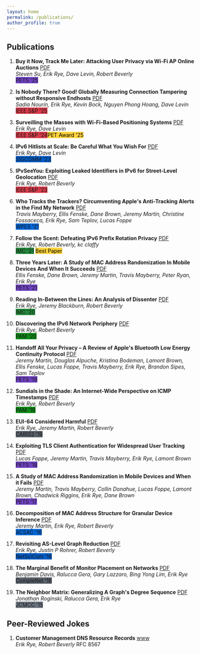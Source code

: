 ```yaml
---
layout: home
permalink: /publications/
author_profile: true
---
```


## Publications

1. **Buy it Now, Track Me Later: Attacking User Privacy via Wi-Fi AP Online Auctions**  <a
href="/assets/files/trackmelater-pets25.pdf">PDF</a>  
    *Steven Su, Erik Rye, Dave Levin, Robert Beverly*    
    <span class="badge" style="background-color:#6f42c1;">PETS '25</span> 

2. **Is Nobody There? Good! Globally Measuring Connection Tampering without Responsive Endhosts**  <a href="/assets/files/nourin-endhosts-sp25.pdf">PDF</a>  
   *Sadia Nourin, Erik Rye, Kevin Bock, Nguyen Phong Hoang, Dave Levin*  
   <span class="badge" style="background-color:#d73a49;">IEEE S&P '25</span>

3. **Surveilling the Masses with Wi-Fi-Based Positioning Systems** <a href="/assets/files/rye-surveilling-sp24.pdf">PDF</a>  
   *Erik Rye, Dave Levin*    
   <span class="badge" style="background-color:#d73a49;">IEEE S&P '24</span><span class="badge" style="background-color:#ffd33d; color:#000;">PET Award '25</span>

4. **IPv6 Hitlists at Scale: Be Careful What You Wish For**  <a href="/assets/files/hitlists-sigcomm23.pdf">PDF</a>  
   *Erik Rye, Dave Levin*  
   <span class="badge" style="background-color:#005cc5;">SIGCOMM '23</span>

5. **IPvSeeYou: Exploiting Leaked Identifiers in IPv6 for Street-Level Geolocation** <a href="/assets/files/rye-ipvseeyou-sp23.pdf">PDF</a>   
   *Erik Rye, Robert Beverly*  
   <span class="badge" style="background-color:#d73a49;">IEEE S&P '23</span>

6. **Who Tracks the Trackers? Circumventing Apple's Anti-Tracking Alerts in the Find My Network**  <a href="/assets/files/wpes-trackers.pdf">PDF</a>  
   *Travis Mayberry, Ellis Fenske, Dane Brown, Jeremy Martin, Christine Fossaceca, Erik Rye, Sam Teplov, Lucas Foppe*  
   <span class="badge" style="background-color:#0366d6;">WPES '21</span>

7. **Follow the Scent: Defeating IPv6 Prefix Rotation Privacy** <a href="/assets/files/rye-follow-imc21.pdf">PDF</a>  
   *Erik Rye, Robert Beverly, kc claffy*  
   <span class="badge" style="background-color:#22863a;">IMC '21</span> <span class="badge" style="background-color:#ffd33d; color:#000;">Best Paper</span>

8. **Three Years Later: A Study of MAC Address Randomization In Mobile Devices And When It Succeeds** <a href="/assets/files/succeeds-pets21.pdf">PDF</a>  
   *Ellis Fenske, Dane Brown, Jeremy Martin, Travis Mayberry, Peter Ryan, Erik Rye*  
   <span class="badge" style="background-color:#6f42c1;">PETS '21</span>

9. **Reading In-Between the Lines: An Analysis of Dissenter** <a href="/assets/files/dissenter-imc20.pdf">PDF</a>   
   *Erik Rye, Jeremy Blackburn, Robert Beverly*  
   <span class="badge" style="background-color:#22863a;">IMC '20</span>

10. **Discovering the IPv6 Network Periphery** <a href="/assets/files/edgy-pam20.pdf">PDF</a>   
    *Erik Rye, Robert Beverly*  
    <span class="badge" style="background-color:#0e8a16;">PAM '20</span>

11. **Handoff All Your Privacy – A Review of Apple's Bluetooth Low Energy Continuity Protocol**   <a href="/assets/files/handoff-pets19.pdf">PDF</a>   
    *Jeremy Martin, Douglas Alpuche, Kristina Bodeman, Lamont Brown, Ellis Fenske, Lucas Foppe, Travis Mayberry, Erik Rye, Brandon Sipes, Sam Teplov*  
    <span class="badge" style="background-color:#6f42c1;">PETS '19</span>

12. **Sundials in the Shade: An Internet-Wide Perspective on ICMP Timestamps** <a href="/assets/files/sundial-pam19.pdf">PDF</a>  
    *Erik Rye, Robert Beverly*  
    <span class="badge" style="background-color:#0e8a16;">PAM '19</span>

13. **EUI-64 Considered Harmful**  <a href="/assets/files/eui64-harmful.pdf">PDF</a>  
    *Erik Rye, Jeremy Martin, Robert Beverly*  
    <span class="badge" style="background-color:#586069;">CARIS2 '19</span>

14. **Exploiting TLS Client Authentication for Widespread User Tracking** <a href="/assets/files/tls-pets18.pdf">PDF</a>  
    *Lucas Foppe, Jeremy Martin, Travis Mayberry, Erik Rye, Lamont Brown*  
    <span class="badge" style="background-color:#6f42c1;">PETS '18</span>

15. **A Study of MAC Address Randomization in Mobile Devices and When it Fails** <a href="/assets/files/randomization-pets17.pdf">PDF</a>   
    *Jeremy Martin, Travis Mayberry, Collin Donahue, Lucas Foppe, Lamont Brown, Chadwick Riggins, Erik Rye, Dane Brown*  
    <span class="badge" style="background-color:#6f42c1;">PETS '17</span>

16. **Decomposition of MAC Address Structure for Granular Device Inference** <a href="/assets/files/decomposition-acsac16.pdf">PDF</a>  
    *Jeremy Martin, Erik Rye, Robert Beverly*  
    <span class="badge" style="background-color:#0366d6;">ACSAC '16</span>

17. **Revisiting AS-Level Graph Reduction** <a href="/assets/files/revisiting-netscicom16.pdf">PDF</a>  
    *Erik Rye, Justin P Rohrer, Robert Beverly*  
    <span class="badge" style="background-color:#005cc5;">NetSciCom '16</span>

18. **The Marginal Benefit of Monitor Placement on Networks**  <a href="/assets/files/marginal-complenet16.pdf">PDF</a>  
    *Benjamin Davis, Ralucca Gera, Gary Lazzaro, Bing Yong Lim, Erik Rye*  
    <span class="badge" style="background-color:#586069;">CompleNet '16</span>

19. **The Neighbor Matrix: Generalizing A Graph's Degree Sequence** <a href="/assets/files/neighbor-jcmcc.pdf">PDF</a>  
    *Jonathan Roginski, Ralucca Gera, Erik Rye*  
    <span class="badge" style="background-color:#6a737d;">JCMCC '15</span>

## Peer-Reviewed Jokes

1. **Customer Management DNS Resource Records**  <a href="https://datatracker.ietf.org/doc/html/rfc8567">www</a>  
    *Erik Rye, Robert Beverly*
    <span class="badge">RFC 8567</span>

